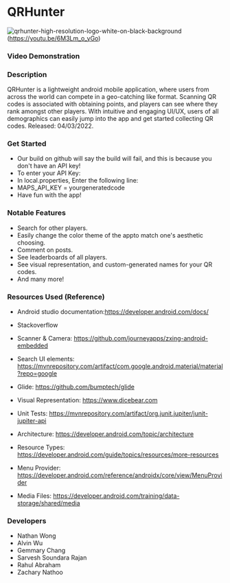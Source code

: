 # QRHunter

![qrhunter-high-resolution-logo-white-on-black-background](https://user-images.githubusercontent.com/90994387/229625118-110fdf7b-40f7-409b-8e95-2589a3ec4562.png)(https://youtu.be/6M3Lm_o_yGo)

### Video Demonstration

### Description
QRHunter is a lightweight android mobile application, where users from across the world can compete in a geo-catching like format. Scanning QR codes is associated with obtaining points, and players can see where they rank amongst other players. With intuitive and engaging UI/UX, users of all demographics can easily jump into the app and get started collecting QR codes. Released: 04/03/2022.

### Get Started
* Our build on github will say the build will fail, and this is because you don't have an API key!
* To enter your API Key:
* In local.properties, Enter the following line:
* MAPS_API_KEY = yourgeneratedcode
* Have fun with the app!

### Notable Features
* Search for other players.
* Easily change the color theme of the appto match one's aesthetic choosing.
* Comment on posts.
* See leaderboards of all players.
* See visual representation, and custom-generated names for your QR codes.
* And many more!

### Resources Used (Reference)

* Android studio documentation:https://developer.android.com/docs/

* Stackoverflow

* Scanner & Camera: https://github.com/journeyapps/zxing-android-embedded

* Search UI elements: https://mvnrepository.com/artifact/com.google.android.material/material?repo=google

* Glide: https://github.com/bumptech/glide

* Visual Representation: https://www.dicebear.com

* Unit Tests: https://mvnrepository.com/artifact/org.junit.jupiter/junit-jupiter-api
* Architecture: https://developer.android.com/topic/architecture
* Resource Types: https://developer.android.com/guide/topics/resources/more-resources
* Menu Provider: https://developer.android.com/reference/androidx/core/view/MenuProvider
* Media Files: https://developer.android.com/training/data-storage/shared/media




### Developers
* Nathan Wong 
* Alvin Wu
* Gemmary Chang
* Sarvesh Soundara Rajan
* Rahul Abraham
* Zachary Nathoo
